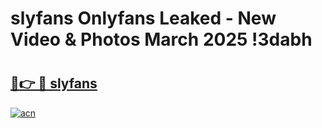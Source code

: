 # slyfans Onlyfans Leaked - New Video & Photos March 2025 !3dabh

# <h2><a href="https://ivdodg.iuczelnia.edu.pl?title=slyfans&ref=3dabh">🔗👉 🔴 slyfans</a></h2>

[![acn](https://github.com/user-attachments/assets/0f9c940e-d8b0-45ae-aac7-cd30a18b3e1c)](https://ivdodg.iuczelnia.edu.pl?title=slyfans&ref=3dabh)

